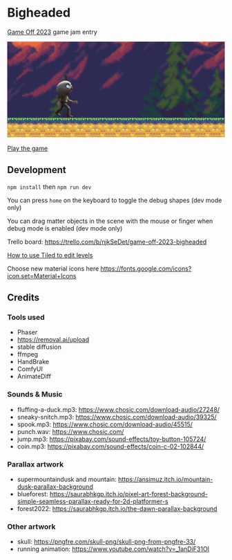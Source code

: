 # Bigheaded

[Game Off 2023](https://itch.io/jam/game-off-2023) game jam entry

[![Play](.github/images/preview.png)](https://scottyxiii.github.io/bigheaded)

[Play the game](https://scottyxiii.github.io/bigheaded)

## Development

`npm install` then `npm run dev`

You can press `home` on the keyboard to toggle the debug shapes (dev mode only)

You can drag matter objects in the scene with the mouse or finger when debug mode is enabled (dev mode only)

Trello board: https://trello.com/b/njkSeDet/game-off-2023-bigheaded

[How to use Tiled to edit levels](./Tiled.md)

Choose new material icons here https://fonts.google.com/icons?icon.set=Material+Icons

## Credits

### Tools used

- Phaser
- https://removal.ai/upload
- stable diffusion
- ffmpeg
- HandBrake
- ComfyUI
- AnimateDiff

### Sounds & Music

- fluffing-a-duck.mp3: https://www.chosic.com/download-audio/27248/
- sneaky-snitch.mp3: https://www.chosic.com/download-audio/39325/
- spook.mp3: https://www.chosic.com/download-audio/45515/
- punch.wav: https://www.chosic.com/
- jump.mp3: https://pixabay.com/sound-effects/toy-button-105724/
- coin.mp3: https://pixabay.com/sound-effects/coin-c-02-102844/

### Parallax artwork

- supermountaindusk and mountain: https://ansimuz.itch.io/mountain-dusk-parallax-background
- blueforest: https://saurabhkgp.itch.io/pixel-art-forest-background-simple-seamless-parallax-ready-for-2d-platformer-s
- forest2022: https://saurabhkgp.itch.io/the-dawn-parallax-background

### Other artwork

- skull: https://pngfre.com/skull-png/skull-png-from-pngfre-33/
- running animation: https://www.youtube.com/watch?v=_1anDiF31OI
